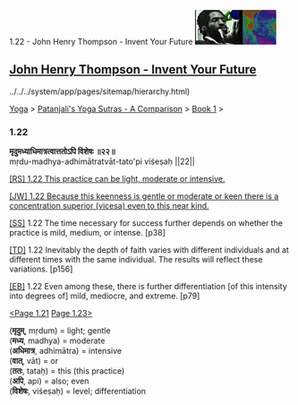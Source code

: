 1.22 - John Henry Thompson - Invent Your Future [![John Henry Thompson - Invent Your Future](../../../_/rsrc/1329567069254/config/customLogo.gif-revision=6.png)](../../../index.html)

[John Henry Thompson - Invent Your Future](../../../index.html)
---------------------------------------------------------------

../../../system/app/pages/sitemap/hierarchy.html)
    

[Yoga](../../../yoga.html)‎ > ‎[Patanjali's Yoga Sutras - A Comparison](../../patanjani.html)‎ > ‎[Book 1](../book-1.html)‎ > ‎

### 1.22

**मृदुमध्याधिमात्रत्वात्ततोऽपि विशेषः ॥२२॥**  
mṛdu-madhya-adhimātratvāt-tato'pi viśeṣaḥ ||22||  
  
  
[\[RS\] 1.22 This practice can be light, moderate or intensive.](http://www.ashtangayoga.info/philosophy/yoga-sutra-patanjali/chapter-1/item/mridu-madhya-adhimatratvat-tato-visheshah/)  
  
[\[JW\] 1.22 Because this keenness is gentle or moderate or keen there is a concentration superior (vicesa) even to this near kind.](http://books.google.com/books?id=YzFImjtOxUwC&pg=PA48&ci=143%2C304%2C734%2C99&source=bookclip)  
  
[\[SS\]](http://www.amazon.com/Yoga-Sutras-Patanjali-Commentary-Satchidananda/dp/0932040381) 1.22 The time necessary for success further depends on whether the practice is mild, medium, or intense. \[p38\]  
  
[\[TD\]](http://www.amazon.com/Heart-Yoga-Developing-Personal-Practice/dp/089281764X/ref=sr_1_5?ie=UTF8&qid=1326228195&sr=8-5) 1.22 Inevitably the depth of faith varies with different individuals and at different times with the same individual. The results will reflect these variations. \[p156\]  
  
[\[EB\]](http://www.amazon.com/Yoga-Sutras-Patanjali-Translation-Commentary/dp/0865477361/ref=sr_1_1?ie=UTF8&s=books&qid=1250508322&sr=1-1) 1.22 Even among these, there is further differentiation \[of this intensity into degrees of\] mild, mediocre, and extreme. \[p79\]  
  
  
[<Page 1.21](121.html) [Page 1.23>](123.html)  
  
  

(**मृदुम्**, mṛdum) = light; gentle  
(**मध्य**, madhya) = moderate  
(**अधिमात्र**, adhimātra) = intensive  
(**वात्**, vāt) = or  
(**ततः**, tataḥ) = this (this practice)  
(**अपि**, api) = also; even  
(**विशेषः**, viśeṣaḥ) = level; differentiation

